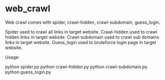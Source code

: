 # web_crawl

Web crawl comes with spider, crawl-hidden, crawl-subdomain, guess_login.

Spider used to crawl all links in target website.
Crawl-hidden used to crawl hidden links in target website.
Crawl-subdomain used to crawl sub domains links in target website.
Guess_login used to bruteforce login page in target website.

Usage:

python spider.py
python crawl-hidden.py
python crawl-subdomain.py
python guess_login.py
